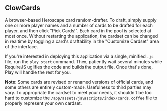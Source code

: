 ## ClowCards

A browser-based Heroscape card random-drafter.  To draft, simply supply one or more player names and a number of cards to be drafted for each player, and then click "Pick Cards!".  Each card in the pool is selected at most once.  Without restarting the application, the cardset can be changed in realtime by toggling a card's draftability in the "Customize Cardset" area of the interface.

If you're interested in deploying this application via a single, minified `.js` file, run the `play start` command.  Then, patiently wait several minutes while RequireJS uglifies the code and builds the output file.  Once that's done, Play will handle the rest for you.

__Note__: Some cards are revised or renamed versions of official cards, and some others are entirely custom-made.  Usefulness to third parties may vary.  To appropriate the cardset to meet your needs, it shouldn't be too hard to customize the `/app/assets/javascripts/index/cards.coffee` file to properly represent your own cardset.
